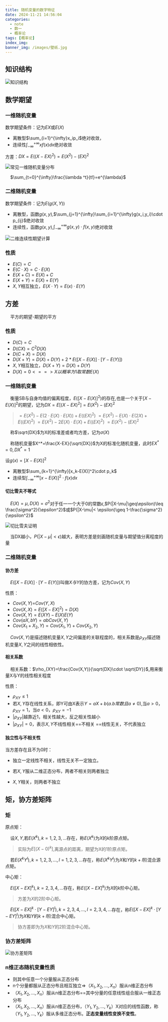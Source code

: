 ```yaml
---
title: 随机变量的数字特征
date: 2024-11-21 14:56:04
categories:
  - note
  - 数一
  - 概率论
tags: [概率论]
index_img:
banner_img: /images/壁纸.jpg
---
```


## 知识结构
![知识结构](../images/随机变量的数字特征/知识结构.png)

## 数学期望

### 一维随机变量

数学期望条件：记为$EX$或$E(X)$

- 离散型$\sum_{i=1}^{\infty}x_ip_i$绝对收敛，
- 连续性$\int_{-\infty}^{+\infty}xf(x)dx$绝对收敛

方差：$DX=E((X-EX)^2)=E(X^2)-(EX)^2$

![常见一维随机变量分布](../images/随机变量的数字特征/常见一维随机变量分布.png)

&nbsp;&nbsp;&nbsp;&nbsp;$\sum_{t=0}^{\infty}\frac{\lambda ^t}{t!}=e^{\lambda}$

### 二维随机变量

数学期望条件：记为$E(g(X,Y))$

- 离散型，函数$g(x,y)$,$\sum_{j=1}^{\infty}\sum_{i=1}^{\infty}g(x_i,y_i)\cdot p_{ij}$绝对收敛
- 连续性，函数$g(x,y)$,$\int_{-\infty}^{+\infty}g(x,y)\cdot f(x,y)$绝对收敛

![二维连续性期望计算](../images/随机变量的数字特征/二维连续型期望计算.png)

### 性质

- $E(C)=C$
- $E(C\cdot X)=C\cdot E(X)$
- $E(X+C)=E(X)+C$
- $E(X+Y)=E(X)+E(Y)$
- $X,Y$相互独立，$E(X\cdot Y)=E(x)\cdot E(Y)$

## 方差

&nbsp;&nbsp;&nbsp;&nbsp;平方的期望-期望的平方

### 性质

- $D(C)=C$
- $D(CX)=C^2D(X)$
- $D(C+X)=D(X)$
- $D(X+Y)=D(X)+D(Y)+2*E([X-E(X)]\cdot [Y-E(Y)])$
- $X,Y$相互独立，$D(X+Y)=D(X)+D(Y)$
- $D(X)=0<==>X以概率为1取常数E(X)$

### 一维随机变量

&nbsp;&nbsp;&nbsp;&nbsp;衡量SB与自身均值的偏离程度，$E([X-E(X)]^2)$的存在,也是一个关于$[X-E(X)]^2$的期望，记为$DX=E[(X-EX)^2]=E(X^2)-(EX)^2$

> $=E(X^2)-E(2\cdot E(X)\cdot E(X))+E((EX)^2)$
> $=E(X^2)-E(X)\cdot E(2X)+E((EX)^2)$
> $=E(X^2)-2E(X)\cdot E(X)+E((EX)^2)$
> $=E(X^2)-(EX)^2$

&nbsp;&nbsp;&nbsp;&nbsp;称$\sqrt{DX}$为X的标准差或者均方差，记为$\sigma(X)$

&nbsp;&nbsp;&nbsp;&nbsp;称随机变量$X^*=\frac{X-EX}{\sqrt{DX}}$为X的标准化随机变量，此时$EX^*=0,DX^*=1$

设$g(x)=[X-E(X)]^2$

- 离散型$\sum_{k=1}^{\infty}[x_k-E(X)]^2\cdot p_k$
- 连续型$\int_{-\infty}^{+\infty}[x-E(X)]^2\cdot f(x)dx$

#### 切比雪夫不等式

&nbsp;&nbsp;&nbsp;&nbsp;$E(X)=\mu,D(X)=\sigma^2$对于任一一个大于0的常数$\epsilon$,$P(|X-\mu|\geq\epsilon)\leq \frac{\sigma^2}{\epsilon^2}$或$P(|X-\mu|< \epsilon)\geq 1-\frac{\sigma^2}{\epsilon^2}$

![切比雪夫证明](../images/随机变量的数字特征/切比雪夫不等式证明过程.png)

&nbsp;&nbsp;&nbsp;&nbsp;当DX越小，$P(|X-\mu|<\epsilon)$越大，表明方差是刻画随机变量与期望值分离程度的量

### 二维随机变量

#### 协方差

&nbsp;&nbsp;&nbsp;&nbsp;$E([X-E(X)]\cdot [Y-E(Y)])$叫做$X与Y$的协方差，记为$Cov(X,Y)$

性质：

- $Cov(X,Y)$=$Cov(Y,X)$
- $Cov(X,X)=E([X-EX]^2)=D(X)$
- $Cov(X,Y)=E(XY)-E(X)E(Y)$
- $Cov(aX,bY)=abCov(X,Y)$
- $Cov(X_1+X_2,Y)=Cov(X_1,Y)+Cov(X_2,Y)$

&nbsp;&nbsp;&nbsp;&nbsp;$Cov(X,Y)$是描述随机变量$X,Y$之间偏差的关联程度的，相关系数是$\rho_{XY}$描述随机变量$X,Y$之间的线性相依性。

#### 相关系数

&nbsp;&nbsp;&nbsp;&nbsp;相关系数：$\rho_{XY}=\frac{Cov(X,Y)}{\sqrt{DX}\cdot \sqrt{DY}}$,用来衡量X与Y的线性相关程度

性质：

- $\rho_{XY}\leq 1$
- 若$X,Y$存在线性关系，即Y可由X表示$Y=aX+b(a.b常数且a\neq 0)$,当$a>0$，$\rho_{XY}=1$，当$a<0$，$\rho_{XY}=-1$
- $|\rho_{XY}|$越靠近1，相关性越大，反之相关性越小
- $|\rho_{XY}|=0$，表示$X,Y$不线性相关==不相关 ==线性无关，不代表独立

#### 独立性与不相关性

当方差存在且不为0时：

- 独立一定线性不相关，线性无关不一定独立。

- 若$X,Y$服从二维正态分布，两者不相关则两者独立
- $X,Y$相关，则两者不独立

## 矩，协方差矩阵

### 矩

原点矩：

&nbsp;&nbsp;&nbsp;&nbsp;设$X,Y$,若$E(X^k),k=1,2,3,\dots$存在，称$E(X^k)$为$X$的$k$阶原点矩。
> 实际为$E[(X-0)^k]$,离源点的距离，期望为X的1阶原点矩。

&nbsp;&nbsp;&nbsp;&nbsp;若$E(X^kY^l),k=1,2,3,\dots,l=1,2,3,\dots$存在，称$E(X^kY^l)$为$X$和$Y$的$k+l$阶混合源点矩。

中心矩：

&nbsp;&nbsp;&nbsp;&nbsp;$E([X-EX]^k),k=2,3,4,\dots$存在，称$E([X-EX]^k)$为$X$的$k$阶中心矩。
> 方差为$X$的2阶中心矩。

&nbsp;&nbsp;&nbsp;&nbsp;$E([X-EX]^k\cdot[Y-EY]^l),k=2,3,4,\dots,l=2,3,4,\dots$存在，称$E([X-EX]^k\cdot[Y-EY]^l)$为$X$和$Y$的$k+l$阶混合中心矩。

> 协方差即为为$X$和$Y$的2阶混合中心矩。

### 协方差矩阵

![协方差矩阵](../images/随机变量的数字特征/协方差矩阵.png)

### n维正态随机变量性质

- 则其中任意一个分量服从正态分布
- n个分量都服从正态分布且相互独立=>（$X_1,X_2,\dots,X_n$）服从n维正态分布
- （$X_1,X_2,\dots,X_n$）服从n维正态分布==其中分量的任意线性组合服从一维正态分布
- （$X_1,X_2,\dots,X_n$）服从n维正态分布，（$Y_1,Y_2,\dots,Y_k$）X对应的线性函数，称（$Y_1,Y_2,\dots,Y_k$）服从多维正态分布。**正态变量线性变换不变性**。